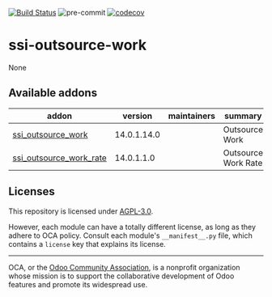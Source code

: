 [![Build Status](https://travis-ci.com/open-synergy/ssi-outsource-work.svg?branch=14.0)](https://travis-ci.com/open-synergy/ssi-outsource-work)
![pre-commit](https://github.com/open-synergy/ssi-outsource-work/actions/workflows/pre-commit.yml/badge.svg)
[![codecov](https://codecov.io/gh/open-synergy/ssi-outsource-work/branch/14.0/graph/badge.svg)](https://codecov.io/gh/open-synergy/ssi-outsource-work)

<!-- /!\ do not modify above this line -->

# ssi-outsource-work

None

<!-- /!\ do not modify below this line -->

<!-- prettier-ignore-start -->

[//]: # (addons)

Available addons
----------------
addon | version | maintainers | summary
--- | --- | --- | ---
[ssi_outsource_work](ssi_outsource_work/) | 14.0.1.14.0 |  | Outsource Work
[ssi_outsource_work_rate](ssi_outsource_work_rate/) | 14.0.1.1.0 |  | Outsource Work Rate

[//]: # (end addons)

<!-- prettier-ignore-end -->

## Licenses

This repository is licensed under [AGPL-3.0](LICENSE).

However, each module can have a totally different license, as long as they adhere to OCA
policy. Consult each module's `__manifest__.py` file, which contains a `license` key
that explains its license.

----

OCA, or the [Odoo Community Association](http://odoo-community.org/), is a nonprofit
organization whose mission is to support the collaborative development of Odoo features
and promote its widespread use.
